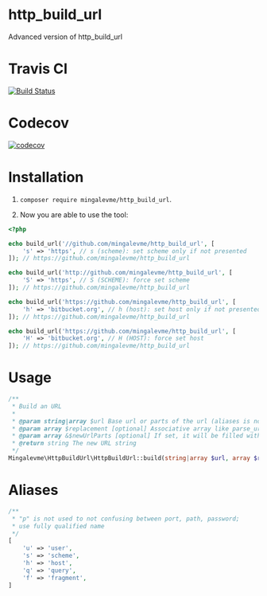 # http_build_url
Advanced version of http_build_url

# Travis CI
[![Build Status](https://travis-ci.org/mingalevme/http_build_url.svg?branch=master)](https://travis-ci.org/mingalevme/http_build_url)

# Codecov
[![codecov](https://codecov.io/gh/mingalevme/http-build-url/branch/master/graph/badge.svg)](https://codecov.io/gh/mingalevme/http-build-url)

# Installation

1. ```composer require mingalevme/http_build_url```.

2. Now you are able to use the tool:
```php
<?php

echo build_url('//github.com/mingalevme/http_build_url', [
    's' => 'https', // s (scheme): set scheme only if not presented
]); // https://github.com/mingalevme/http_build_url

echo build_url('http://github.com/mingalevme/http_build_url', [
    'S' => 'https', // S (SCHEME): force set scheme
]); // https://github.com/mingalevme/http_build_url

echo build_url('https://github.com/mingalevme/http_build_url', [
    'h' => 'bitbucket.org', // h (host): set host only if not presented
]); // https://github.com/mingalevme/http_build_url

echo build_url('https://github.com/mingalevme/http_build_url', [
    'H' => 'bitbucket.org', // H (HOST): force set host
]); // https://github.com/mingalevme/http_build_url
```

# Usage

```php
/**
 * Build an URL
 *
 * @param string|array $url Base url or parts of the url (aliases is not supported), to build from scratch use any falsy value, e.g. [], null or ''
 * @param array $replacement [optional] Associative array like parse_url() returns
 * @param array &$newUrlParts [optional] If set, it will be filled with the parts of the composed url like parse_url() would return
 * @return string The new URL string
 */
Mingalevme\HttpBuildUrl\HttpBuildUrl::build(string|array $url, array $replacement=[], array &$newUrlParts=null)
```

# Aliases
```php
/**
 * "p" is not used to not confusing between port, path, password;
 * use fully qualified name
 */
[
    'u' => 'user',
    's' => 'scheme',
    'h' => 'host',
    'q' => 'query',
    'f' => 'fragment',
]
```
